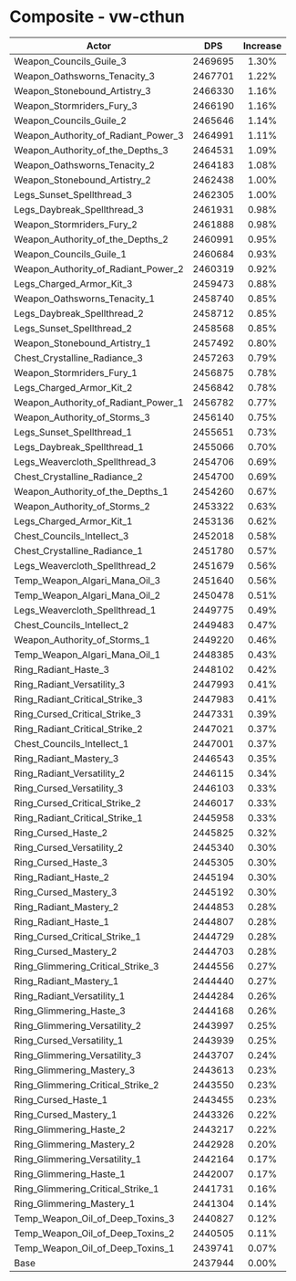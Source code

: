 # Composite - vw-cthun
| Actor | DPS | Increase |
|---|:---:|:---:|
|Weapon_Councils_Guile_3|2469695|1.30%|
|Weapon_Oathsworns_Tenacity_3|2467701|1.22%|
|Weapon_Stonebound_Artistry_3|2466330|1.16%|
|Weapon_Stormriders_Fury_3|2466190|1.16%|
|Weapon_Councils_Guile_2|2465646|1.14%|
|Weapon_Authority_of_Radiant_Power_3|2464991|1.11%|
|Weapon_Authority_of_the_Depths_3|2464531|1.09%|
|Weapon_Oathsworns_Tenacity_2|2464183|1.08%|
|Weapon_Stonebound_Artistry_2|2462438|1.00%|
|Legs_Sunset_Spellthread_3|2462305|1.00%|
|Legs_Daybreak_Spellthread_3|2461931|0.98%|
|Weapon_Stormriders_Fury_2|2461888|0.98%|
|Weapon_Authority_of_the_Depths_2|2460991|0.95%|
|Weapon_Councils_Guile_1|2460684|0.93%|
|Weapon_Authority_of_Radiant_Power_2|2460319|0.92%|
|Legs_Charged_Armor_Kit_3|2459473|0.88%|
|Weapon_Oathsworns_Tenacity_1|2458740|0.85%|
|Legs_Daybreak_Spellthread_2|2458712|0.85%|
|Legs_Sunset_Spellthread_2|2458568|0.85%|
|Weapon_Stonebound_Artistry_1|2457492|0.80%|
|Chest_Crystalline_Radiance_3|2457263|0.79%|
|Weapon_Stormriders_Fury_1|2456875|0.78%|
|Legs_Charged_Armor_Kit_2|2456842|0.78%|
|Weapon_Authority_of_Radiant_Power_1|2456782|0.77%|
|Weapon_Authority_of_Storms_3|2456140|0.75%|
|Legs_Sunset_Spellthread_1|2455651|0.73%|
|Legs_Daybreak_Spellthread_1|2455066|0.70%|
|Legs_Weavercloth_Spellthread_3|2454706|0.69%|
|Chest_Crystalline_Radiance_2|2454700|0.69%|
|Weapon_Authority_of_the_Depths_1|2454260|0.67%|
|Weapon_Authority_of_Storms_2|2453322|0.63%|
|Legs_Charged_Armor_Kit_1|2453136|0.62%|
|Chest_Councils_Intellect_3|2452018|0.58%|
|Chest_Crystalline_Radiance_1|2451780|0.57%|
|Legs_Weavercloth_Spellthread_2|2451679|0.56%|
|Temp_Weapon_Algari_Mana_Oil_3|2451640|0.56%|
|Temp_Weapon_Algari_Mana_Oil_2|2450478|0.51%|
|Legs_Weavercloth_Spellthread_1|2449775|0.49%|
|Chest_Councils_Intellect_2|2449483|0.47%|
|Weapon_Authority_of_Storms_1|2449220|0.46%|
|Temp_Weapon_Algari_Mana_Oil_1|2448385|0.43%|
|Ring_Radiant_Haste_3|2448102|0.42%|
|Ring_Radiant_Versatility_3|2447993|0.41%|
|Ring_Radiant_Critical_Strike_3|2447983|0.41%|
|Ring_Cursed_Critical_Strike_3|2447331|0.39%|
|Ring_Radiant_Critical_Strike_2|2447021|0.37%|
|Chest_Councils_Intellect_1|2447001|0.37%|
|Ring_Radiant_Mastery_3|2446543|0.35%|
|Ring_Radiant_Versatility_2|2446115|0.34%|
|Ring_Cursed_Versatility_3|2446103|0.33%|
|Ring_Cursed_Critical_Strike_2|2446017|0.33%|
|Ring_Radiant_Critical_Strike_1|2445958|0.33%|
|Ring_Cursed_Haste_2|2445825|0.32%|
|Ring_Cursed_Versatility_2|2445340|0.30%|
|Ring_Cursed_Haste_3|2445305|0.30%|
|Ring_Radiant_Haste_2|2445194|0.30%|
|Ring_Cursed_Mastery_3|2445192|0.30%|
|Ring_Radiant_Mastery_2|2444853|0.28%|
|Ring_Radiant_Haste_1|2444807|0.28%|
|Ring_Cursed_Critical_Strike_1|2444729|0.28%|
|Ring_Cursed_Mastery_2|2444703|0.28%|
|Ring_Glimmering_Critical_Strike_3|2444556|0.27%|
|Ring_Radiant_Mastery_1|2444440|0.27%|
|Ring_Radiant_Versatility_1|2444284|0.26%|
|Ring_Glimmering_Haste_3|2444168|0.26%|
|Ring_Glimmering_Versatility_2|2443997|0.25%|
|Ring_Cursed_Versatility_1|2443939|0.25%|
|Ring_Glimmering_Versatility_3|2443707|0.24%|
|Ring_Glimmering_Mastery_3|2443613|0.23%|
|Ring_Glimmering_Critical_Strike_2|2443550|0.23%|
|Ring_Cursed_Haste_1|2443455|0.23%|
|Ring_Cursed_Mastery_1|2443326|0.22%|
|Ring_Glimmering_Haste_2|2443217|0.22%|
|Ring_Glimmering_Mastery_2|2442928|0.20%|
|Ring_Glimmering_Versatility_1|2442164|0.17%|
|Ring_Glimmering_Haste_1|2442007|0.17%|
|Ring_Glimmering_Critical_Strike_1|2441731|0.16%|
|Ring_Glimmering_Mastery_1|2441304|0.14%|
|Temp_Weapon_Oil_of_Deep_Toxins_3|2440827|0.12%|
|Temp_Weapon_Oil_of_Deep_Toxins_2|2440505|0.11%|
|Temp_Weapon_Oil_of_Deep_Toxins_1|2439741|0.07%|
|Base|2437944|0.00%|
